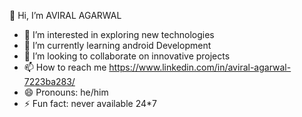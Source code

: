 👋 Hi, I’m AVIRAL AGARWAL
- 👀 I’m interested in exploring new technologies
- 🌱 I’m currently learning android Development
- 💞️ I’m looking to collaborate on innovative projects 
- 📫 How to reach me https://www.linkedin.com/in/aviral-agarwal-7223ba283/
- 😄 Pronouns: he/him
- ⚡ Fun fact: never available 24*7
